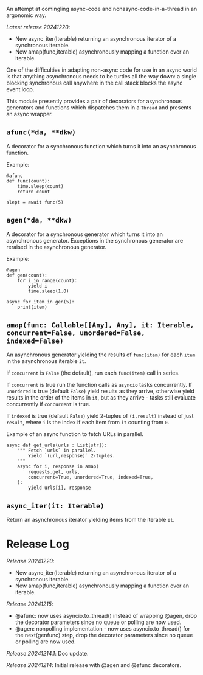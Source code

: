 An attempt at comingling async-code and nonasync-code-in-a-thread in an argonomic way.

*Latest release 20241220*:
* New async_iter(Iterable) returning an asynchronous iterator of a synchronous iterable.
* New amap(func,iterable) asynchronously mapping a function over an iterable.

One of the difficulties in adapting non-async code for use in
an async world is that anything asynchronous needs to be turtles
all the way down: a single blocking synchronous call anywhere
in the call stack blocks the async event loop.

This module presently provides a pair of decorators for
asynchronous generators and functions which dispatches them in
a `Thread` and presents an async wrapper.

## <a name="afunc"></a>`afunc(*da, **dkw)`

A decorator for a synchronous function which turns it into
an asynchronous function.

Example:

    @afunc
    def func(count):
        time.sleep(count)
        return count

    slept = await func(5)

## <a name="agen"></a>`agen(*da, **dkw)`

A decorator for a synchronous generator which turns it into
an asynchronous generator.
Exceptions in the synchronous generator are reraised in the asynchronous
generator.

Example:

    @agen
    def gen(count):
        for i in range(count):
            yield i
            time.sleep(1.0)

    async for item in gen(5):
        print(item)

## <a name="amap"></a>`amap(func: Callable[[Any], Any], it: Iterable, concurrent=False, unordered=False, indexed=False)`

An asynchronous generator yielding the results of `func(item)`
for each `item` in the asynchronous iterable `it`.

If `concurrent` is `False` (the default), run each `func(item)`
call in series.

If `concurrent` is true run the function calls as `asyncio`
tasks concurrently.
If `unordered` is true (default `False`) yield results as
they arrive, otherwise yield results in the order of the items
in `it`, but as they arrive - tasks still evaluate concurrently
if `concurrent` is true.

If `indexed` is true (default `False`) yield 2-tuples of
`(i,result)` instead of just `result`, where `i` is the index
if each item from `it` counting from `0`.

Example of an async function to fetch URLs in parallel.

    async def get_urls(urls : List[str]):
        """ Fetch `urls` in parallel.
            Yield `(url,response)` 2-tuples.
        """
        async for i, response in amap(
            requests.get, urls,
            concurrent=True, unordered=True, indexed=True,
        ):
            yield urls[i], response

## <a name="async_iter"></a>`async_iter(it: Iterable)`

Return an asynchronous iterator yielding items from the iterable `it`.

# Release Log



*Release 20241220*:
* New async_iter(Iterable) returning an asynchronous iterator of a synchronous iterable.
* New amap(func,iterable) asynchronously mapping a function over an iterable.

*Release 20241215*:
* @afunc: now uses asyncio.to_thread() instead of wrapping @agen, drop the decorator parameters since no queue or polling are now used.
* @agen: nonpolling implementation - now uses asyncio.to_thread() for the next(genfunc) step, drop the decorator parameters since no queue or polling are now used.

*Release 20241214.1*:
Doc update.

*Release 20241214*:
Initial release with @agen and @afunc decorators.
